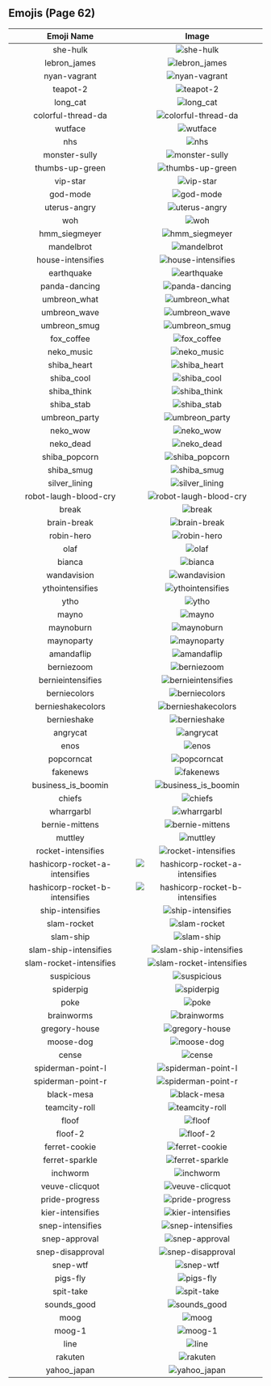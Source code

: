 
## Emojis (Page 62)
|Emoji Name|Image|
| :-: | :-: |
|she-hulk| ![she-hulk](/output/she-hulk.jpg)|
|lebron_james| ![lebron_james](/output/lebron_james.png)|
|nyan-vagrant| ![nyan-vagrant](/output/nyan-vagrant.gif)|
|teapot-2| ![teapot-2](/output/teapot-2.png)|
|long_cat| ![long_cat](/output/long_cat.png)|
|colorful-thread-da| ![colorful-thread-da](/output/colorful-thread-da.png)|
|wutface| ![wutface](/output/wutface.png)|
|nhs| ![nhs](/output/nhs.png)|
|monster-sully| ![monster-sully](/output/monster-sully.png)|
|thumbs-up-green| ![thumbs-up-green](/output/thumbs-up-green.png)|
|vip-star| ![vip-star](/output/vip-star.png)|
|god-mode| ![god-mode](/output/god-mode.png)|
|uterus-angry| ![uterus-angry](/output/uterus-angry.png)|
|woh| ![woh](/output/woh.png)|
|hmm_siegmeyer| ![hmm_siegmeyer](/output/hmm_siegmeyer.png)|
|mandelbrot| ![mandelbrot](/output/mandelbrot.jpg)|
|house-intensifies| ![house-intensifies](/output/house-intensifies.gif)|
|earthquake| ![earthquake](/output/earthquake.gif)|
|panda-dancing| ![panda-dancing](/output/panda-dancing.gif)|
|umbreon_what| ![umbreon_what](/output/umbreon_what.png)|
|umbreon_wave| ![umbreon_wave](/output/umbreon_wave.png)|
|umbreon_smug| ![umbreon_smug](/output/umbreon_smug.png)|
|fox_coffee| ![fox_coffee](/output/fox_coffee.png)|
|neko_music| ![neko_music](/output/neko_music.gif)|
|shiba_heart| ![shiba_heart](/output/shiba_heart.png)|
|shiba_cool| ![shiba_cool](/output/shiba_cool.png)|
|shiba_think| ![shiba_think](/output/shiba_think.png)|
|shiba_stab| ![shiba_stab](/output/shiba_stab.png)|
|umbreon_party| ![umbreon_party](/output/umbreon_party.png)|
|neko_wow| ![neko_wow](/output/neko_wow.png)|
|neko_dead| ![neko_dead](/output/neko_dead.png)|
|shiba_popcorn| ![shiba_popcorn](/output/shiba_popcorn.png)|
|shiba_smug| ![shiba_smug](/output/shiba_smug.png)|
|silver_lining| ![silver_lining](/output/silver_lining.png)|
|robot-laugh-blood-cry| ![robot-laugh-blood-cry](/output/robot-laugh-blood-cry.png)|
|break| ![break](/output/break.png)|
|brain-break| ![brain-break](/output/brain-break.png)|
|robin-hero| ![robin-hero](/output/robin-hero.jpg)|
|olaf| ![olaf](/output/olaf.png)|
|bianca| ![bianca](/output/bianca)|
|wandavision| ![wandavision](/output/wandavision.png)|
|ythointensifies| ![ythointensifies](/output/ythointensifies.gif)|
|ytho| ![ytho](/output/ytho.gif)|
|mayno| ![mayno](/output/mayno.gif)|
|maynoburn| ![maynoburn](/output/maynoburn.gif)|
|maynoparty| ![maynoparty](/output/maynoparty.gif)|
|amandaflip| ![amandaflip](/output/amandaflip.gif)|
|berniezoom| ![berniezoom](/output/berniezoom.gif)|
|bernieintensifies| ![bernieintensifies](/output/bernieintensifies.gif)|
|berniecolors| ![berniecolors](/output/berniecolors.gif)|
|bernieshakecolors| ![bernieshakecolors](/output/bernieshakecolors.gif)|
|bernieshake| ![bernieshake](/output/bernieshake.gif)|
|angrycat| ![angrycat](/output/angrycat.gif)|
|enos| ![enos](/output/enos.png)|
|popcorncat| ![popcorncat](/output/popcorncat.gif)|
|fakenews| ![fakenews](/output/fakenews.gif)|
|business_is_boomin| ![business_is_boomin](/output/business_is_boomin.png)|
|chiefs| ![chiefs](/output/chiefs.jpg)|
|wharrgarbl| ![wharrgarbl](/output/wharrgarbl.jpg)|
|bernie-mittens| ![bernie-mittens](/output/bernie-mittens.png)|
|muttley| ![muttley](/output/muttley.gif)|
|rocket-intensifies| ![rocket-intensifies](/output/rocket-intensifies.gif)|
|hashicorp-rocket-a-intensifies| ![hashicorp-rocket-a-intensifies](/output/hashicorp-rocket-a-intensifies.gif)|
|hashicorp-rocket-b-intensifies| ![hashicorp-rocket-b-intensifies](/output/hashicorp-rocket-b-intensifies.gif)|
|ship-intensifies| ![ship-intensifies](/output/ship-intensifies.gif)|
|slam-rocket| ![slam-rocket](/output/slam-rocket.png)|
|slam-ship| ![slam-ship](/output/slam-ship.png)|
|slam-ship-intensifies| ![slam-ship-intensifies](/output/slam-ship-intensifies.gif)|
|slam-rocket-intensifies| ![slam-rocket-intensifies](/output/slam-rocket-intensifies.gif)|
|suspicious| ![suspicious](/output/suspicious.png)|
|spiderpig| ![spiderpig](/output/spiderpig.gif)|
|poke| ![poke](/output/poke.gif)|
|brainworms| ![brainworms](/output/brainworms.gif)|
|gregory-house| ![gregory-house](/output/gregory-house.jpg)|
|moose-dog| ![moose-dog](/output/moose-dog.png)|
|cense| ![cense](/output/cense.jpg)|
|spiderman-point-l| ![spiderman-point-l](/output/spiderman-point-l.png)|
|spiderman-point-r| ![spiderman-point-r](/output/spiderman-point-r.png)|
|black-mesa| ![black-mesa](/output/black-mesa.png)|
|teamcity-roll| ![teamcity-roll](/output/teamcity-roll.gif)|
|floof| ![floof](/output/floof.png)|
|floof-2| ![floof-2](/output/floof-2.png)|
|ferret-cookie| ![ferret-cookie](/output/ferret-cookie.png)|
|ferret-sparkle| ![ferret-sparkle](/output/ferret-sparkle.png)|
|inchworm| ![inchworm](/output/inchworm.png)|
|veuve-clicquot| ![veuve-clicquot](/output/veuve-clicquot.png)|
|pride-progress| ![pride-progress](/output/pride-progress.png)|
|kier-intensifies| ![kier-intensifies](/output/kier-intensifies.gif)|
|snep-intensifies| ![snep-intensifies](/output/snep-intensifies)|
|snep-approval| ![snep-approval](/output/snep-approval)|
|snep-disapproval| ![snep-disapproval](/output/snep-disapproval)|
|snep-wtf| ![snep-wtf](/output/snep-wtf)|
|pigs-fly| ![pigs-fly](/output/pigs-fly.png)|
|spit-take| ![spit-take](/output/spit-take.gif)|
|sounds_good| ![sounds_good](/output/sounds_good.jpg)|
|moog| ![moog](/output/moog.jpg)|
|moog-1| ![moog-1](/output/moog-1.png)|
|line| ![line](/output/line.png)|
|rakuten| ![rakuten](/output/rakuten.png)|
|yahoo_japan| ![yahoo_japan](/output/yahoo_japan.png)|